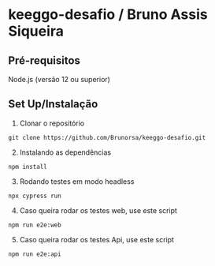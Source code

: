 # keeggo-desafio / Bruno Assis Siqueira

## Pré-requisitos
Node.js (versão 12 ou superior)

## Set Up/Instalação

1. Clonar o repositório

```
git clone https://github.com/Brunorsa/keeggo-desafio.git
```

2. Instalando as dependências

```
npm install

```
3. Rodando testes em modo headless

```
npx cypress run
```

4. Caso queira rodar os testes web, use este script

```
npm run e2e:web 
```

5. Caso queira rodar os testes Api, use este script

```
npm run e2e:api 
```


